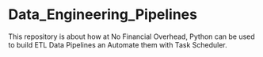 # Data_Engineering_Pipelines
This repository is about how at No Financial Overhead, Python can be used to build ETL Data Pipelines an Automate them with Task Scheduler. 
